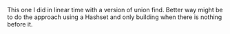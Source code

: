 This one I did in linear time with a version of union find.
Better way might be to do the approach using a Hashset and only building when there is nothing before it.